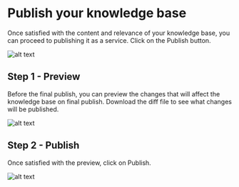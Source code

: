 <!-- 
NavPath: QnA Maker/Guides
LinkLabel: Publish your knowledge base
Url: QnAMaker/documentation/guides/publishkb
Weight: 76
-->

# Publish your knowledge base #
Once satisfied with the content and relevance of your knowledge base, you can proceed to publishing it as a service. Click on the Publish button.

![alt text](../Images/kbPublish.png)

## Step 1 - Preview ##
Before the final publish, you can preview the changes that will affect the knowledge base on final publish. Download the diff file to see what changes will be published.

![alt text](../Images/kbDownloadDiff.png)

## Step 2 - Publish ##
Once satisfied with the preview, click on Publish.

![alt text](../Images/kbSuccess.png)